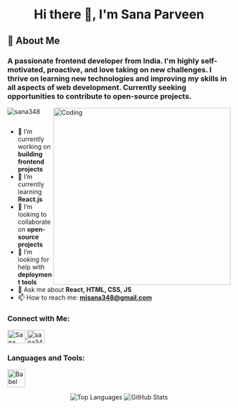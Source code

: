 <h1 align="center">Hi there 👋, I'm Sana Parveen</h1>

<h2 align="left">🚀 About Me</h2>
<h3 align="left">A passionate frontend developer from India. I'm highly self-motivated, proactive, and love taking on new challenges. I thrive on learning new technologies and improving my skills in all aspects of web development. Currently seeking opportunities to contribute to open-source projects.</h3>

<img align="right" alt="Coding" width="400" src="https://media.giphy.com/media/AlUkiGkR2j8AAAAM/giphy.gif">

<p align="left"> <img src="https://komarev.com/ghpvc/?username=sana348&label=Profile%20views&color=0e75b6&style=flat" alt="sana348" /> </p>

<p align="left"> 
  <a href="https://twitter.com/" target="blank"><img src="https://img.shields.io/twitter/follow/?logo=twitter&style=for-the-badge" alt="" /></a> 
</p>

- 🔭 I’m currently working on **building frontend projects**
- 🌱 I’m currently learning **React.js**
- 👯 I’m looking to collaborate on **open-source projects**
- 🤝 I’m looking for help with **deployment tools**
- 💬 Ask me about **React, HTML, CSS, JS**
- 📫 How to reach me: **misana348@gmail.com**

<h3 align="left">Connect with Me:</h3>
<p align="left">
  <a href="https://linkedin.com/in/sana-parveen-054650196" target="blank">
    <img align="center" src="https://raw.githubusercontent.com/rahuldkjain/github-profile-readme-generator/master/src/images/icons/Social/linked-in-alt.svg" alt="Sana Parveen LinkedIn" height="30" width="40" />
  </a>
  <a href="https://codesandbox.com/sana348" target="blank">
    <img align="center" src="https://raw.githubusercontent.com/rahuldkjain/github-profile-readme-generator/master/src/images/icons/Social/codesandbox.svg" alt="sana348 CodeSandbox" height="30" width="40" />
  </a>
</p>

<h3 align="left">Languages and Tools:</h3>
<p align="left"> 
  <a href="https://babeljs.io/" target="_blank" rel="noreferrer"> 
    <img src="https://www.vectorlogo.zone/logos/babeljs/babeljs-icon.svg" alt="Babel" width="40" height="40"/> 
  </a>
  <!-- Add other icons similarly -->
</p>

<p align="center">
  <img src="https://github-readme-stats.vercel.app/api/top-langs/?username=sana348&layout=compact&theme=radical" alt="Top Languages" />
  <img src="https://github-readme-stats.vercel.app/api?username=sana348&show_icons=true&theme=radical" alt="GitHub Stats" />
</p>


